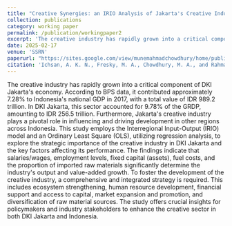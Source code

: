 ```yaml
---
title: "Creative Synergies: an IRIO Analysis of Jakarta's Creative Industry and its Spillover Effects on National Economic Growth"
collection: publications
category: working paper
permalink: /publication/workingpaper2
excerpt: 'The creative industry has rapidly grown into a critical component of DKI Jakarta's economy. According to BPS data, it contributed.......'
date: 2025-02-17
venue: 'SSRN'
paperurl: "https://sites.google.com/view/munemahmadchowdhury/home/publications"
citation: 'Ichsan, A. K. N., Fresky, M. A., Chowdhury, M. A., and Rahmawati, Y. (2025). &quot; Creative Synergies: an IRIO Analysis of Jakarta's Creative Industry and its Spillover Effects on National Economic Growth.&quot; <i> Working Paper </i>. 1-13.'
---
```


The creative industry has rapidly grown into a critical component of DKI Jakarta's economy. According to BPS data, it contributed approximately 7.28% to Indonesia's national GDP in 2017, with a total value of IDR 989.2 trillion. In DKI Jakarta, this sector accounted for 9.78% of the GRDP, amounting to IDR 256.5 trillion. Furthermore, Jakarta's creative industry plays a pivotal role in influencing and driving development in other regions across Indonesia. This study employs the Interregional Input-Output (IRIO) model and an Ordinary Least Square (OLS), utilizing regression analysis, to explore the strategic importance of the creative industry in DKI Jakarta and the key factors affecting its performance. The findings indicate that salaries/wages, employment levels, fixed capital (assets), fuel costs, and the proportion of imported raw materials significantly determine the industry's output and value-added growth. To foster the development of the creative industry, a comprehensive and integrated strategy is required. This includes ecosystem strengthening, human resource development, financial support and access to capital, market expansion and promotion, and diversification of raw material sources. The study offers crucial insights for policymakers and industry stakeholders to enhance the creative sector in both DKI Jakarta and Indonesia.
